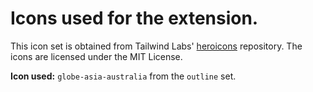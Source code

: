 # Icons used for the extension.

This icon set is obtained from Tailwind Labs' [heroicons](https://github.com/tailwindlabs/heroicons) repository. The icons are licensed under the MIT License.

**Icon used:** `globe-asia-australia` from the `outline` set.